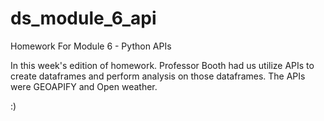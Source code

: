 # ds_module_6_api
Homework For Module 6 - Python APIs

In this week's edition of homework. Professor Booth had us utilize APIs to create dataframes and perform analysis on those dataframes. The APIs were GEOAPIFY and Open weather.

:)